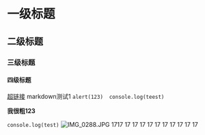 # 一级标题
## 二级标题
### 三级标题
#### 四级标题
[超链接](www.baidu.com)
markdown测试1
``
alert(123) 
console.log(teest)
``

**我很粗123**

`console.log(test)`
 ![IMG_0288.JPG](http://localhost:3001/18302039151/upload/1584258392000.jpg)
1717
17
17
17
17
17
17
17
17
17
17